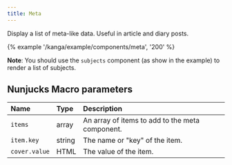 ```yaml
---
title: Meta
---
```

Display a list of meta-like data. Useful in article and diary posts.

{% example '/kanga/example/components/meta', '200' %}

**Note**: You should use the `subjects` component (as show in the example) to render a list of subjects.

## Nunjucks Macro parameters

| Name | Type | Description |
| :-- | :-- | :-- |
| `items` | array | An array of items to add to the meta component. |
| `item.key` | string | The name or "key" of the item. |
| `cover.value` | HTML | The value of the item. |
